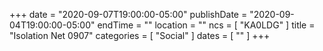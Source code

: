 +++
date = "2020-09-07T19:00:00-05:00"
publishDate = "2020-09-04T19:00:00-05:00"
endTime = ""
location = ""
ncs = [ "KA0LDG" ]
title = "Isolation Net 0907"
categories = [ "Social" ]
dates = [ "" ]
+++
